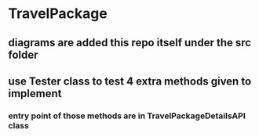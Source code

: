 # TravelPackage

## diagrams are added this repo itself under the src folder
## use Tester class to test 4 extra methods given to implement
### entry point of those methods are in TravelPackageDetailsAPI class
